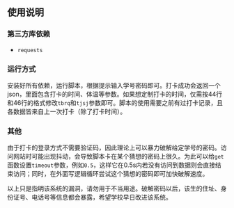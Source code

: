 ## 使用说明

### 第三方库依赖

- `requests`

### 运行方式

安装好所有依赖，运行脚本，根据提示输入学号密码即可。打卡成功会返回一个json，里面包含打卡的时间、体温等参数。如果想定制打卡的时间，仅需按44行和46行的格式修改`tbrq`和`tjsj`参数即可。脚本的使用需要之前有过打卡记录，且各数据皆来自上一次打卡（除了打卡时间）。

### 其他

由于打卡的登录方式不需要验证码，因此理论上可以暴力破解给定学号的密码。访问网站时可能出现抖动，会导致脚本卡在某个猜想的密码上很久。为此可以给`get`函数设置`timeout`参数，例如`0.5`，这样它在0.5s内若没有访问到数据则会直接结束访问；同时，在外面写逻辑循环尝试这个猜想的密码即可加快破解速度。

以上只是指明该系统的漏洞，请勿用于不当用途。破解密码以后，该生的住址、身份证号、电话号等信息都会暴露，希望学校早日改进该系统。